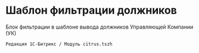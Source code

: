 # Шаблон фильтрации должников
Блок фильтрации в шаблоне вывода должников Управляющей Компании (УК)
```
Редакция 1С-Битрикс / Модуль citrus.tszh
```